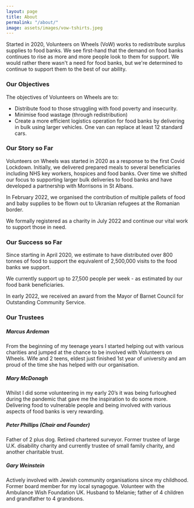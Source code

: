 ```yaml
---
layout: page
title: About
permalink: "/about/"
image: assets/images/vow-tshirts.jpeg
---
```

Started in 2020, Volunteers on Wheels (VoW) works to redistribute surplus supplies to food banks. We see first-hand that the demand on food banks continues to rise as more and more people look to them for support. We would rather there wasn't a need for food banks, but we're determined to continue to support them to the best of our ability.

### Our Objectives

The objectives of Volunteers on Wheels are to:
* Distribute food to those struggling with food poverty and insecurity.
* Minimise food wastage (through redistribution)
* Create a more efficient logistics operation for food banks by delivering in bulk using larger vehicles. One van can replace at least 12 standard cars.

### Our Story so Far
Volunteers on Wheels was started in 2020 as a response to the first Covid Lockdown. Initially, we delivered prepared meals to several beneficiaries including NHS key workers, hospices and food banks. Over time we shifted our focus to supporting larger bulk deliveries to food banks and have developed a partnership with Morrisons in St Albans.

In February 2022, we organised the contribution of multiple pallets of food and baby supplies to be flown out to Ukranian refugees at the Romanian border. 

We formally registered as a charity in July 2022 and continue our vital work to support those in need.

### Our Success so Far
Since starting in April 2020, we estimate to have distributed over 800 tonnes of food to support the equivalent of 2,500,000 visits to the food banks we support. 

We currently support up to 27,500 people per week - as estimated by our food bank beneficiaries.

In early 2022, we received an award from the Mayor of Barnet Council for Outstanding Community Service.




### Our Trustees
##### Marcus Ardeman
From the beginning of my teenage years I started helping out with various charities and jumped at the chance to be involved with Volunteers on Wheels.
Wife and 2 teens, eldest just finished 1st year of university and am proud of the time she has helped with our organisation.
##### Mary McDonagh
Whilst I did some volunteering in my early 20’s it was being furloughed during the pandemic that gave me the inspiration to do some more. Delivering food to vulnerable people and being involved with various aspects of food banks is very rewarding. 
##### Peter Phillips (Chair and Founder)
Father of 2 plus dog. Retired chartered surveyor. Former trustee of large U.K. disability charity and currently trustee of small family charity, and another charitable trust. 
##### Gary Weinstein
Actively involved with Jewish community organisations since my childhood. Former board member for my local synagogue. Volunteer with the Ambulance Wish Foundation UK. Husband to Melanie; father of 4 children and grandfather to 4 grandsons.